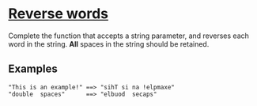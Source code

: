# [Reverse words](https://www.codewars.com/kata/5259b20d6021e9e14c0010d4)

Complete the function that accepts a string parameter, and reverses each word in the string. **All** spaces in the string should be retained.

## Examples
```
"This is an example!" ==> "sihT si na !elpmaxe"
"double  spaces"      ==> "elbuod  secaps"
```